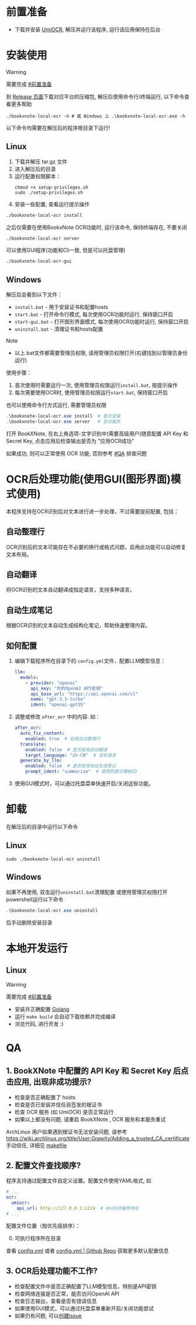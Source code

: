 # 前置准备
- 下载并安装 [UmiOCR](https://github.com/hiroi-sora/Umi-OCR), 解压并运行该程序, 运行该应用保持在后台

# 安装使用
> [!warning]
> 需要完成 [#前置准备](#前置准备)

到 [Release 页面](https://github.com/StrayDragon/bookxnote-local-ocr/releases)下载对应平台的压缩包, 解压后使用命令行/终端运行, 以下命令查看更多帮助
```
./bookxnote-local-ocr -h # 或 Windows 上 .\bookxnote-local-ocr.exe -h
```

以下命令均需要在解压后的程序根目录下运行!

## Linux

1. 下载并解压 tar.gz 文件
2. 进入解压后的目录
3. 运行配置权限脚本：
   ```
   chmod +x setup-privileges.sh
   sudo ./setup-privileges.sh
   ```
4. 安装一些配置, 查看运行提示操作
```sh
./bookxnote-local-ocr install
```

之后仅需要在使用BookxNote OCR功能时, 运行该命令, 保持终端存在, 不要关闭
```sh
./bookxnote-local-ocr server
```

可以使用GUI程序(功能和Cli一致, 但是可以托盘管理)
```sh
./bookxnote-local-ocr-gui
```

## Windows

解压后会看到以下文件：
- `install.bat` - 用于安装证书和配置hosts
- `start.bat` - 打开命令行模式, 每次使用OCR功能时运行, 保持窗口开启
- `start-gui.bat` - 打开图形界面模式, 每次使用OCR功能时运行, 保持窗口开启
- `uninstall.bat` - 清理证书和hosts配置

> [!note]
> - 以上.bat文件都需要管理员权限, 请用管理员权限打开(右键找到以管理员身份运行)

使用步骤：
1. 首次使用时需要运行一次, 使用管理员权限运行`install.bat`, 按提示操作
2. 每次需要使用OCR时, 使用管理员权限运行`start.bat`, 保持窗口开启

也可以使用命令行方式运行, 需要管理员权限
```powershell
.\bookxnote-local-ocr.exe install  # 首次安装
.\bookxnote-local-ocr.exe server   # 启动服务
```

打开 BookXNote, 在右上角选项-文字识别中(需要高级用户)随意配置 API Key 和 Secret Key, 点击应用后检查输出是否为 "应用OCR成功"

如果成功, 则可以正常使用 OCR 功能, 否则参考 [#QA](#QA) 排查问题

# OCR后处理功能(使用GUI(图形界面)模式使用)

本程序支持在OCR识别后对文本进行进一步处理，不过需要提前配置, 包括：

## 自动整理行

OCR识别后的文本可能存在不必要的换行或格式问题，启用此功能可以自动修复文本布局。

## 自动翻译

将OCR识别的文本自动翻译成指定语言，支持多种语言。

## 自动生成笔记

根据OCR识别的文本自动生成结构化笔记，帮助快速整理内容。

## 如何配置

1. 编辑下载程序所在目录下的 `config.yml`文件，配置LLM模型信息：
   ```yaml
   llm:
     models:
       - provider: "openai"
         api_key: "你的OpenAI API密钥"
         api_base_url: "https://api.openai.com/v1"
         name: "gpt-3.5-turbo"
         ident: "openai-gpt35"
   ```

2. 调整或修改 `after_ocr` 中的内容. 如：
   ```yaml
   after_ocr:
     auto_fix_content:
       enabled: true  # 启用自动整理行
     translate:
       enabled: false  # 是否启用自动翻译
       target_language: "zh-CN"  # 目标语言
     generate_by_llm:
       enabled: false  # 是否启用自动生成笔记
       prompt_ident: "summarize"  # 使用的提示模板ID
   ```

3. 使用GUI模式时，可以通过托盘菜单快速开启/关闭这些功能。

# 卸载

在解压后的目录中运行以下命令

## Linux
```
sudo ./bookxnote-local-ocr uninstall
```

## Windows
如果不再使用, 双击运行`uninstall.bat`清理配置 或使用管理员权限打开powershell运行以下命令

```powershell
.\bookxnote-local-ocr.exe uninstall
```
后手动删除安装目录

# 本地开发运行
## Linux
> [!warning]
> 需要完成 [#前置准备](#前置准备)

- 安装并正确配置 [Golang](https://go.dev/doc/install)
- 运行 `make build` 会自动下载依赖并完成编译
- 浏览代码, 进行开发 :)


# QA

## 1. BookXNote 中配置的 API Key 和 Secret Key 后点击应用, 出现非成功提示?

- 检查是否正确配置了 hosts
- 检查是否已安装并信任自签发的根证书
- 检查 OCR 服务 (如 UmiOCR) 是否正常运行
- 如果以上都没有问题, 请重启 BookXNote , OCR 服务和本服务重试

ArchLinux 用户如果遇到根证书无法安装问题, 请参考 https://wiki.archlinux.org/title/User:Grawity/Adding_a_trusted_CA_certificate 手动信任, 详细见 [makefile](../Makefile)


## 2. 配置文件查找顺序?

程序支持通过配置文件自定义设置。配置文件使用YAML格式, 如

```yaml
# ...
ocr:
  umiocr:
    api_url: http://127.0.0.1:1224  # UmiOCR服务地址
# ...
```

配置文件位置（按优先级排序）：

0. 可执行程序所在目录

<!-- ### Linux
1. ~/.local/share/bookxnote-local-ocr/config.yml
2. ~/.config/bookxnote-local-ocr/config.yml

### Windows
1. %APPDATA%/bookxnote-local-ocr/config.yml -->

查看 [config.yml](../config.yml) 或者 [config.yml | Github Repo](https://github.com/StrayDragon/bookxnote-local-ocr/blob/main/artifact/config.yml) 获取更多默认配置信息

## 3. OCR后处理功能不工作?

- 检查配置文件中是否正确配置了LLM模型信息，特别是API密钥
- 检查网络连接是否正常，能否访问OpenAI API
- 检查日志输出，查看是否有错误信息
- 如果使用GUI模式，可以通过托盘菜单重新开启/关闭功能尝试
- 如果仍有问题, 可以[创建issue](https://github.com/StrayDragon/bookxnote-local-ocr/issues/new)

